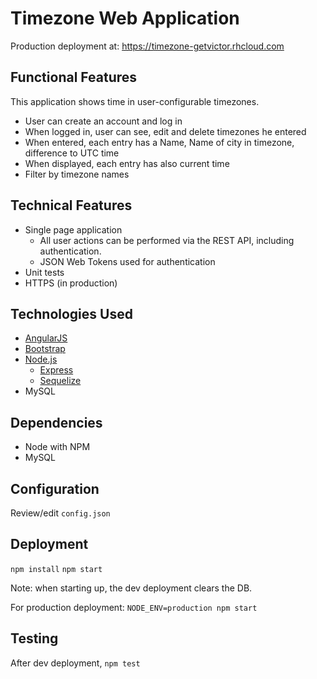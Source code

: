 # Timezone Web Application

Production deployment at: https://timezone-getvictor.rhcloud.com

## Functional Features

This application shows time in user-configurable timezones.

* User can create an account and log in
* When logged in, user can see, edit and delete timezones he entered
* When entered, each entry has a Name, Name of city in timezone, difference to UTC time
* When displayed, each entry has also current time
* Filter by timezone names

## Technical Features

* Single page application
  * All user actions can be performed via the REST API, including authentication.
  * JSON Web Tokens used for authentication
* Unit tests
* HTTPS (in production)

## Technologies Used

* [AngularJS](https://angularjs.org/)
* [Bootstrap](http://getbootstrap.com/)
* [Node.js](http://nodejs.org/)
  * [Express](http://expressjs.com/)
  * [Sequelize](http://sequelizejs.com/)
* MySQL

## Dependencies

* Node with NPM
* MySQL

## Configuration

Review/edit `config.json`

## Deployment

`npm install`
`npm start`

Note: when starting up, the dev deployment clears the DB.

For production deployment: `NODE_ENV=production npm start`

## Testing

After dev deployment, `npm test`
